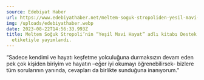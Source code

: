 ```yaml
---
source: Edebiyat Haber
url: https://www.edebiyathaber.net/meltem-soguk-stropoliden-yesil-mavi-hayat/
img: /uploads/edebiyathaber.webp
date: 2023-08-22T14:56:33.993Z
title: Meltem Soğuk Stropoli’nin “Yeşil Mavi Hayat” adlı kitabı Destek Yayınları
  etiketiyle yayımlandı.
---
```


“Sadece kendimi ve hayatı keşfetme yolculuğuna durmaksızın devam eden pek çok kişiden biriyim ve hayatın –eğer iyi okumayı öğrenebilirsek- bizlere tüm sorularının yanında, cevapları da birlikte sunduğuna inanıyorum.”
